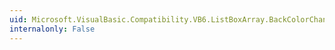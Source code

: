 ```yaml
---
uid: Microsoft.VisualBasic.Compatibility.VB6.ListBoxArray.BackColorChanged
internalonly: False
---
```

